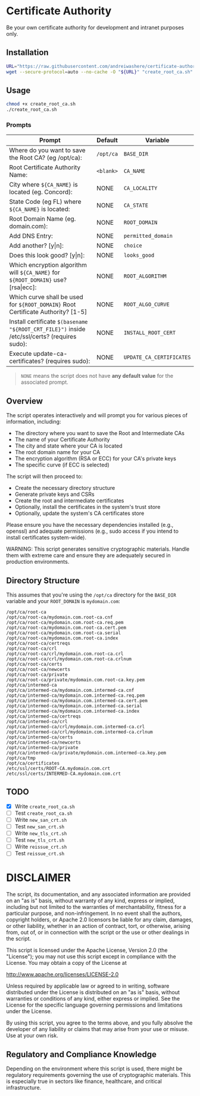 # Certificate Authority
Be your own certificate authority for development and intranet purposes only.

## Installation

```sh
URL="https://raw.githubusercontent.com/andreiwashere/certificate-authority/main/create_root_ca.sh"
wget --secure-protocol=auto --no-cache -O "${URL}" "create_root_ca.sh" < /dev/null > /dev/null 2>&1
```

## Usage

```sh
chmod +x create_root_ca.sh
./create_root_ca.sh
```

### Prompts

| Prompt | Default | Variable |
|--------|---------|----------|
| Where do you want to save the Root CA? (eg /opt/ca): | `/opt/ca` | `BASE_DIR` |
| Root Certificate Authority Name: | `<blank>` | `CA_NAME` |
| City where `${CA_NAME}` is located (eg. Concord):  | NONE | `CA_LOCALITY` |
| State Code (eg FL) where `${CA_NAME}` is located: | NONE | `CA_STATE` |
| Root Domain Name (eg. domain.com): | NONE | `ROOT_DOMAIN` | 
| Add DNS Entry: | NONE | `permitted_domain` |
| Add another? [y\|n]: | NONE | `choice` |
| Does this look good? [y\|n]: | NONE | `looks_good` |
| Which encryption algorithm will `${CA_NAME}` for `${ROOT_DOMAIN}` use? [rsa\|ecc]: | NONE | `ROOT_ALGORITHM` |
| Which curve shall be used for `${ROOT_DOMAIN}` Root Certificate Authority? [1-5] | NONE | `ROOT_ALGO_CURVE` | 
| Install certificate `$(basename "${ROOT_CRT_FILE}")` inside /etc/ssl/certs? (requires sudo): | NONE | `INSTALL_ROOT_CERT` | 
| Execute update-ca-certificates? (requires sudo): | NONE | `UPDATE_CA_CERTIFICATES` |

> `NONE` means the script does not have **any default value** for the associated prompt.


## Overview

The script operates interactively and will prompt you for various pieces of information, including:
  - The directory where you want to save the Root and Intermediate CAs
  - The name of your Certificate Authority
  - The city and state where your CA is located
  - The root domain name for your CA
  - The encryption algorithm (RSA or ECC) for your CA's private keys
  - The specific curve (if ECC is selected)

The script will then proceed to:
  - Create the necessary directory structure
  - Generate private keys and CSRs
  - Create the root and intermediate certificates
  - Optionally, install the certificates in the system's trust store
  - Optionally, update the system's CA certificates store

Please ensure you have the necessary dependencies installed (e.g., openssl) and adequate permissions (e.g., sudo access if you intend to install certificates system-wide).

WARNING: This script generates sensitive cryptographic materials. Handle them with extreme care and ensure they are adequately secured in production environments.

## Directory Structure 

This assumes that you're using the `/opt/ca` directory for the `BASE_DIR` variable and your `ROOT_DOMAIN` is `mydomain.com`:

```log
/opt/ca/root-ca
/opt/ca/root-ca/mydomain.com.root-ca.cnf
/opt/ca/root-ca/mydomain.com.root-ca.req.pem
/opt/ca/root-ca/mydomain.com.root-ca.cert.pem
/opt/ca/root-ca/mydomain.com.root-ca.serial
/opt/ca/root-ca/mydomain.com.root-ca.index
/opt/ca/root-ca/certreqs
/opt/ca/root-ca/crl
/opt/ca/root-ca/crl/mydomain.com.root-ca.crl
/opt/ca/root-ca/crl/mydomain.com.root-ca.crlnum
/opt/ca/root-ca/certs
/opt/ca/root-ca/newcerts
/opt/ca/root-ca/private
/opt/ca/root-ca/private/mydomain.com.root-ca.key.pem
/opt/ca/intermed-ca
/opt/ca/intermed-ca/mydomain.com.intermed-ca.cnf
/opt/ca/intermed-ca/mydomain.com.intermed-ca.req.pem
/opt/ca/intermed-ca/mydomain.com.intermed-ca.cert.pem
/opt/ca/intermed-ca/mydomain.com.intermed-ca.serial
/opt/ca/intermed-ca/mydomain.com.intermed-ca.index
/opt/ca/intermed-ca/certreqs
/opt/ca/intermed-ca/crl
/opt/ca/intermed-ca/crl/mydomain.com.intermed-ca.crl
/opt/ca/intermed-ca/crl/mydomain.com.intermed-ca.crlnum
/opt/ca/intermed-ca/certs
/opt/ca/intermed-ca/newcerts
/opt/ca/intermed-ca/private
/opt/ca/intermed-ca/private/mydomain.com.intermed-ca.key.pem
/opt/ca/tmp
/opt/ca/certificates
/etc/ssl/certs/ROOT-CA.mydomain.com.crt
/etc/ssl/certs/INTERMED-CA.mydomain.com.crt
```

## TODO

- [X] Write `create_root_ca.sh`
- [ ] Test `create_root_ca.sh`
- [ ] Write `new_san_crt.sh`
- [ ] Test `new_san_crt.sh`
- [ ] Write `new_tls_crt.sh`
- [ ] Test `new_tls_crt.sh`
- [ ] Write `reissue_crt.sh`
- [ ] Test `reissue_crt.sh`

# DISCLAIMER

The script, its documentation, and any associated information are provided on an "as is" basis, without warranty of any kind, express or implied, including but not limited to the warranties of merchantability, fitness for a particular purpose, and non-infringement. In no event shall the authors, copyright holders, or Apache 2.0 licensors be liable for any claim, damages, or other liability, whether in an action of contract, tort, or otherwise, arising from, out of, or in connection with the script or the use or other dealings in the script.

This script is licensed under the Apache License, Version 2.0 (the "License"); you may not use this script except in compliance with the License. You may obtain a copy of the License at

http://www.apache.org/licenses/LICENSE-2.0

Unless required by applicable law or agreed to in writing, software distributed under the License is distributed on an "as is" basis, without warranties or conditions of any kind, either express or implied. See the License for the specific language governing permissions and limitations under the License.

By using this script, you agree to the terms above, and you fully absolve the developer of any liability or claims that may arise from your use or misuse. Use at your own risk.

## Regulatory and Compliance Knowledge

Depending on the environment where this script is used, there might be regulatory requirements governing the use of cryptographic materials. This is especially true in sectors like finance, healthcare, and critical infrastructure.
